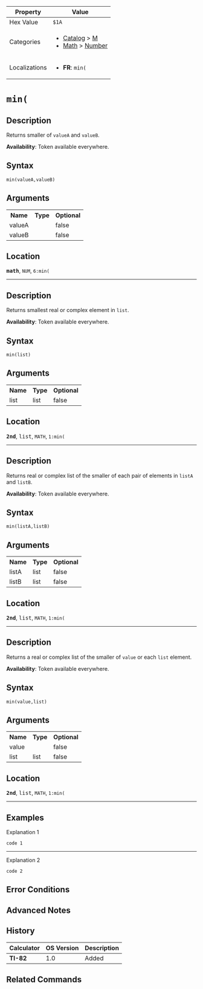 | Property      | Value |
|---------------|-------|
| Hex Value     | `$1A`|
| Categories    | <ul><li>[Catalog](<../categories/Catalog.md>) > [M](<../categories/Catalog.md#M>)</li><li>[Math](<../categories/Math.md>) > [Number](<../categories/Math.md#Number>)</li></ul> |
| Localizations | <ul><li><b>FR</b>: `min(`</li></ul> |

# `min(`

## Description
Returns smaller of `valueA` and `valueB`.


<b>Availability</b>: Token available everywhere.

## Syntax
`min(valueA,valueB)`

## Arguments
<table>
<tr><th>Name</th><th>Type</th><th>Optional</th></tr>

<tr><td>valueA</td><td></td><td>false</td></tr>

<tr><td>valueB</td><td></td><td>false</td></tr>

</table>

## Location
<tt><kbd><b>math</b></kbd></tt>, `NUM`, `6:min(`
<hr>

## Description
Returns smallest real or complex element in `list`.


<b>Availability</b>: Token available everywhere.

## Syntax
`min(list)`

## Arguments
<table>
<tr><th>Name</th><th>Type</th><th>Optional</th></tr>

<tr><td>list</td><td>list</td><td>false</td></tr>

</table>

## Location
<tt><kbd><b>2nd</b></kbd></tt>, <kbd>list</kbd>, `MATH`, `1:min(`
<hr>

## Description
Returns real or complex list of the smaller of each pair of elements in `listA` and `listB`.


<b>Availability</b>: Token available everywhere.

## Syntax
`min(listA,listB)`

## Arguments
<table>
<tr><th>Name</th><th>Type</th><th>Optional</th></tr>

<tr><td>listA</td><td>list</td><td>false</td></tr>

<tr><td>listB</td><td>list</td><td>false</td></tr>

</table>

## Location
<tt><kbd><b>2nd</b></kbd></tt>, <kbd>list</kbd>, `MATH`, `1:min(`
<hr>

## Description
Returns a real or complex list of the smaller of `value` or each `list` element.


<b>Availability</b>: Token available everywhere.

## Syntax
`min(value,list)`

## Arguments
<table>
<tr><th>Name</th><th>Type</th><th>Optional</th></tr>

<tr><td>value</td><td></td><td>false</td></tr>

<tr><td>list</td><td>list</td><td>false</td></tr>

</table>

## Location
<tt><kbd><b>2nd</b></kbd></tt>, <kbd>list</kbd>, `MATH`, `1:min(`
<hr>

## Examples

Explanation 1
```ti-basic
code 1
```
---
Explanation 2
```ti-basic
code 2
```

## Error Conditions


## Advanced Notes


## History
| Calculator | OS Version | Description |
|------------|------------|-------------|
| <b>TI-82</b> | 1.0 | Added |

## Related Commands

